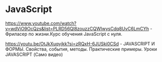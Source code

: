 # JavaScript

https://www.youtube.com/watch?v=wdViO9OcQzs&list=PLRD56Ql8zouzzCQWIwysCdq8UvC6LmCYh - Фриласер по жизни.Курс обучения JavaScript с нуля.

https://youtu.be/OtJkXuqyjkk?si=zRQxH-6JUSki0CSd - JAVASCRIPT И ФОРМЫ. Свойства, события, методы. Практические примеры. Уроки JAVASCRIPT (Само видео)
